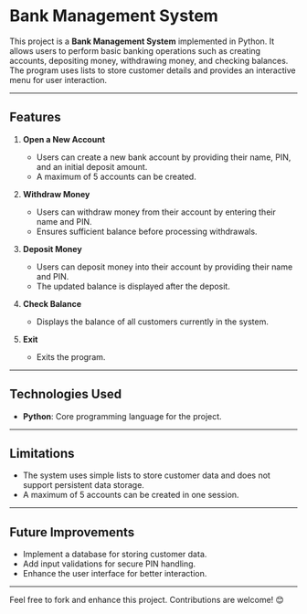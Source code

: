 # Bank Management System

This project is a **Bank Management System** implemented in Python. It allows users to perform basic banking operations such as creating accounts, depositing money, withdrawing money, and checking balances. The program uses lists to store customer details and provides an interactive menu for user interaction.

---------------------------------------------------------------------------------------------------------------------------------------------------------------------------------

## Features

1. **Open a New Account**
   - Users can create a new bank account by providing their name, PIN, and an initial deposit amount.
   - A maximum of 5 accounts can be created.

2. **Withdraw Money**
   - Users can withdraw money from their account by entering their name and PIN.
   - Ensures sufficient balance before processing withdrawals.

3. **Deposit Money**
   - Users can deposit money into their account by providing their name and PIN.
   - The updated balance is displayed after the deposit.

4. **Check Balance**
   - Displays the balance of all customers currently in the system.

5. **Exit**
   - Exits the program.

---------------------------------------------------------------------------------------------------------------------------------------------------------------------------------

## Technologies Used

- **Python**: Core programming language for the project.

---------------------------------------------------------------------------------------------------------------------------------------------------------------------------------

## Limitations

- The system uses simple lists to store customer data and does not support persistent data storage.
- A maximum of 5 accounts can be created in one session.

---------------------------------------------------------------------------------------------------------------------------------------------------------------------------------

## Future Improvements

- Implement a database for storing customer data.
- Add input validations for secure PIN handling.
- Enhance the user interface for better interaction.

---

Feel free to fork and enhance this project. Contributions are welcome! 😊

